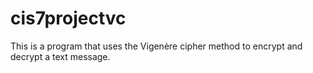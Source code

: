 # cis7projectvc
This is a program that uses the Vigenère cipher method to encrypt and decrypt a text message.
